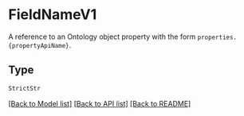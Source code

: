 # FieldNameV1

A reference to an Ontology object property with the form `properties.{propertyApiName}`.

## Type
```python
StrictStr
```


[[Back to Model list]](../../../README.md#models-v1-link) [[Back to API list]](../../../README.md#documentation-for-api-endpoints) [[Back to README]](../../../README.md)
